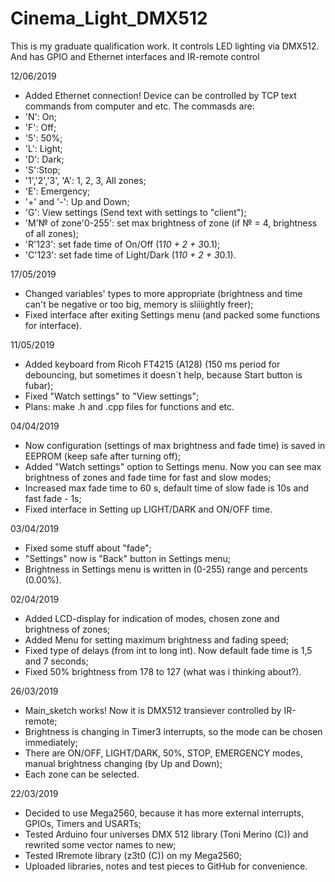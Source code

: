 # Cinema_Light_DMX512
This is my graduate qualification work. It controls LED lighting via DMX512. And has GPIO and Ethernet interfaces and IR-remote control

12/06/2019
- Added Ethernet connection! Device can be controlled by TCP text commands from computer and etc.
The commasds are:
- 'N': On;
- 'F': Off;
- '5': 50%;
- 'L': Light;
- 'D': Dark;
- 'S':Stop;
- '1','2','3', 'A': 1, 2, 3, All zones;
- 'E': Emergency;
- '+' and '-': Up and Down;
- 'G': View settings (Send text with settings to "client");
- 'M'№ of zone'0-255': set max brightness of zone (if № = 4, brightness of all zones);
- 'R'123': set fade time of On/Off (1*10 + 2 + 3*0.1);
- 'C'123': set fade time of Light/Dark (1*10 + 2 + 3*0.1).

17/05/2019
- Changed variables' types to more appropriate (brightness and time can't be negative or too big, memory is sliiiightly freer);
- Fixed interface after exiting Settings menu (and packed some functions for interface).

11/05/2019
- Added keyboard from Ricoh FT4215 (A128) (150 ms period for debouncing, but sometimes it doesn`t help, because Start button is fubar);
- Fixed "Watch settings" to "View settings";
- Plans: make .h and .cpp files for functions and etc.

04/04/2019
- Now configuration (settings of max brightness and fade time) is saved in EEPROM (keep safe after turning off);
- Added "Watch settings" option to Settings menu. Now you can see max brightness of zones and fade time for fast and slow modes;
- Increased max fade time to 60 s, default time of slow fade is 10s and fast fade - 1s;
- Fixed interface in Setting up LIGHT/DARK and ON/OFF time.

03/04/2019
- Fixed some stuff about "fade";
- "Settings" now is "Back" button in Settings menu;
- Brightness in Settings menu is written in (0-255) range and percents (0.00%).

02/04/2019
- Added LCD-display for indication of modes, chosen zone and brightness of zones;
- Added Menu for setting maximum brightness and fading speed;
- Fixed type of delays (from int to long int). Now default fade time is 1,5 and 7 seconds;
- Fixed 50% brightness from 178 to 127 (what was i thinking about?).

26/03/2019
- Main_sketch works! Now it is DMX512 transiever controlled by IR-remote;
- Brightness is changing in Timer3 interrupts, so the mode can be chosen immediately;
- There are ON/OFF, LIGHT/DARK, 50%, STOP, EMERGENCY modes, manual brightness changing (by Up and Down);
- Each zone can be selected. 

22/03/2019
- Decided to use Mega2560, because it has more external interrupts, GPIOs, Timers and USARTs;
- Tested Arduino four universes DMX 512 library (Toni Merino (C)) and rewrited some vector names to new;
- Tested IRremote library (z3t0 (C)) on my Mega2560;
- Uploaded libraries, notes and test pieces to GitHub for convenience.

